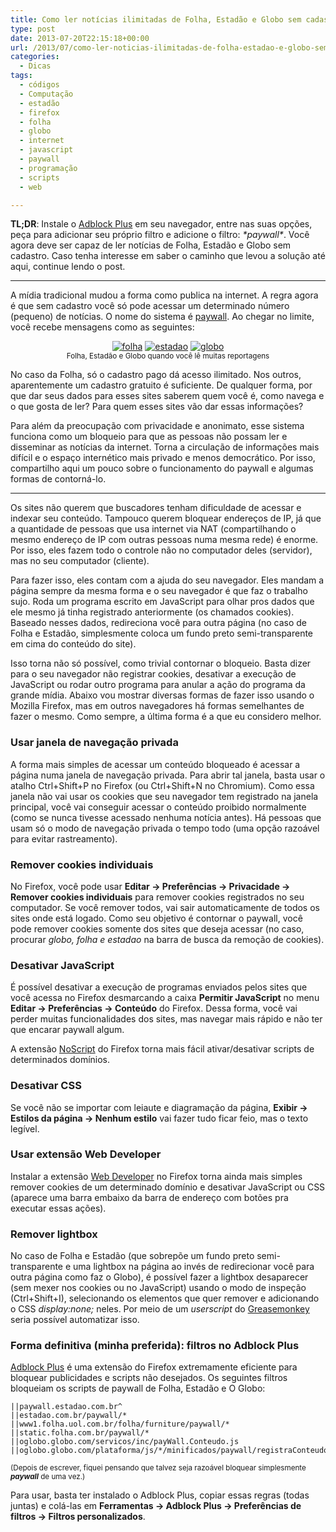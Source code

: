 ```yaml
---
title: Como ler notícias ilimitadas de Folha, Estadão e Globo sem cadastro
type: post
date: 2013-07-20T22:15:18+00:00
url: /2013/07/como-ler-noticias-ilimitadas-de-folha-estadao-e-globo-sem-cadastro/
categories:
  - Dicas
tags:
  - códigos
  - Computação
  - estadão
  - firefox
  - folha
  - globo
  - internet
  - javascript
  - paywall
  - programação
  - scripts
  - web

---
```

**TL;DR**: Instale o [Adblock Plus][1] em seu navegador, entre nas suas opções, peça para adicionar seu próprio filtro e adicione o filtro: _\*paywall\*_. Você agora deve ser capaz de ler notícias de Folha, Estadão e Globo sem cadastro. Caso tenha interesse em saber o caminho que levou a solução até aqui, continue lendo o post.

* * *

A mídia tradicional mudou a forma como publica na internet. A regra agora é que sem cadastro você só pode acessar um determinado número (pequeno) de notícias. O nome do sistema é [paywall][2]. Ao chegar no limite, você recebe mensagens como as seguintes:

<p style="text-align:center;">
  <a href="https://i0.wp.com/tiagomadeira.com/wp-content/uploads/2013/07/folha.png"><img src="https://i1.wp.com/tiagomadeira.com/wp-content/uploads/2013/07/folha-150x150.png?resize=150%2C150" alt="folha" class="alignnone size-thumbnail wp-image-2782" srcset="https://i0.wp.com/tiagomadeira.com/wp-content/uploads/2013/07/folha.png?resize=150%2C150&ssl=1 150w, https://i0.wp.com/tiagomadeira.com/wp-content/uploads/2013/07/folha.png?zoom=2&resize=150%2C150&ssl=1 300w, https://i0.wp.com/tiagomadeira.com/wp-content/uploads/2013/07/folha.png?zoom=3&resize=150%2C150&ssl=1 450w" sizes="(max-width: 150px) 100vw, 150px" data-recalc-dims="1" /></a> <a href="https://i0.wp.com/tiagomadeira.com/wp-content/uploads/2013/07/estadao.png"><img src="https://i2.wp.com/tiagomadeira.com/wp-content/uploads/2013/07/estadao-150x150.png?resize=150%2C150" alt="estadao" class="alignnone size-thumbnail wp-image-2783" srcset="https://i0.wp.com/tiagomadeira.com/wp-content/uploads/2013/07/estadao.png?resize=150%2C150&ssl=1 150w, https://i0.wp.com/tiagomadeira.com/wp-content/uploads/2013/07/estadao.png?zoom=2&resize=150%2C150&ssl=1 300w, https://i0.wp.com/tiagomadeira.com/wp-content/uploads/2013/07/estadao.png?zoom=3&resize=150%2C150&ssl=1 450w" sizes="(max-width: 150px) 100vw, 150px" data-recalc-dims="1" /></a> <a href="https://i1.wp.com/tiagomadeira.com/wp-content/uploads/2013/07/globo.png"><img src="https://i0.wp.com/tiagomadeira.com/wp-content/uploads/2013/07/globo-150x150.png?resize=150%2C150" alt="globo" class="alignnone size-thumbnail wp-image-2784" srcset="https://i1.wp.com/tiagomadeira.com/wp-content/uploads/2013/07/globo.png?resize=150%2C150&ssl=1 150w, https://i1.wp.com/tiagomadeira.com/wp-content/uploads/2013/07/globo.png?zoom=2&resize=150%2C150&ssl=1 300w, https://i1.wp.com/tiagomadeira.com/wp-content/uploads/2013/07/globo.png?zoom=3&resize=150%2C150&ssl=1 450w" sizes="(max-width: 150px) 100vw, 150px" data-recalc-dims="1" /></a><br /><small>Folha, Estadão e Globo quando você lê muitas reportagens</small>
</p>

No caso da Folha, só o cadastro pago dá acesso ilimitado. Nos outros, aparentemente um cadastro gratuito é suficiente. De qualquer forma, por que dar seus dados para esses sites saberem quem você é, como navega e o que gosta de ler? Para quem esses sites vão dar essas informações?

Para além da preocupação com privacidade e anonimato, esse sistema funciona como um bloqueio para que as pessoas não possam ler e disseminar as notícias da internet. Torna a circulação de informações mais difícil e o espaço internético mais privado e menos democrático. Por isso, compartilho aqui um pouco sobre o funcionamento do paywall e algumas formas de contorná-lo.

* * *

Os sites não querem que buscadores tenham dificuldade de acessar e indexar seu conteúdo. Tampouco querem bloquear endereços de IP, já que a quantidade de pessoas que usa internet via NAT (compartilhando o mesmo endereço de IP com outras pessoas numa mesma rede) é enorme. Por isso, eles fazem todo o controle não no computador deles (servidor), mas no seu computador (cliente).

Para fazer isso, eles contam com a ajuda do seu navegador. Eles mandam a página sempre da mesma forma e o seu navegador é que faz o trabalho sujo. Roda um programa escrito em JavaScript para olhar pros dados que ele mesmo já tinha registrado anteriormente (os chamados cookies). Baseado nesses dados, redireciona você para outra página (no caso de Folha e Estadão, simplesmente coloca um fundo preto semi-transparente em cima do conteúdo do site).

Isso torna não só possível, como trivial contornar o bloqueio. Basta dizer para o seu navegador não registrar cookies, desativar a execução de JavaScript ou rodar outro programa para anular a ação do programa da grande mídia. Abaixo vou mostrar diversas formas de fazer isso usando o Mozilla Firefox, mas em outros navegadores há formas semelhantes de fazer o mesmo. Como sempre, a última forma é a que eu considero melhor.

### Usar janela de navegação privada

A forma mais simples de acessar um conteúdo bloqueado é acessar a página numa janela de navegação privada. Para abrir tal janela, basta usar o atalho Ctrl+Shift+P no Firefox (ou Ctrl+Shift+N no Chromium). Como essa janela não vai usar os cookies que seu navegador tem registrado na janela principal, você vai conseguir acessar o conteúdo proibido normalmente (como se nunca tivesse acessado nenhuma notícia antes). Há pessoas que usam só o modo de navegação privada o tempo todo (uma opção razoável para evitar rastreamento).

### Remover cookies individuais

No Firefox, você pode usar **Editar → Preferências → Privacidade → Remover cookies individuais** para remover cookies registrados no seu computador. Se você remover todos, vai sair automaticamente de todos os sites onde está logado. Como seu objetivo é contornar o paywall, você pode remover cookies somente dos sites que deseja acessar (no caso, procurar _globo, folha e estadao_ na barra de busca da remoção de cookies).

### Desativar JavaScript

É possível desativar a execução de programas enviados pelos sites que você acessa no Firefox desmarcando a caixa **Permitir JavaScript** no menu **Editar → Preferências → Conteúdo** do Firefox. Dessa forma, você vai perder muitas funcionalidades dos sites, mas navegar mais rápido e não ter que encarar paywall algum.

A extensão [NoScript][3] do Firefox torna mais fácil ativar/desativar scripts de determinados domínios.

### Desativar CSS

Se você não se importar com leiaute e diagramação da página, **Exibir → Estilos da página → Nenhum estilo** vai fazer tudo ficar feio, mas o texto legível.

### Usar extensão Web Developer

Instalar a extensão [Web Developer][4] no Firefox torna ainda mais simples remover cookies de um determinado domínio e desativar JavaScript ou CSS (aparece uma barra embaixo da barra de endereço com botões pra executar essas ações).

### Remover lightbox

No caso de Folha e Estadão (que sobrepõe um fundo preto semi-transparente e uma lightbox na página ao invés de redirecionar você para outra página como faz o Globo), é possível fazer a lightbox desaparecer (sem mexer nos cookies ou no JavaScript) usando o modo de inspeção (Ctrl+Shift+I), selecionando os elementos que quer remover e adicionando o CSS _display:none;_ neles. Por meio de um _userscript_ do [Greasemonkey][5] seria possível automatizar isso.

### Forma definitiva (minha preferida): filtros no Adblock Plus

[Adblock Plus][6] é uma extensão do Firefox extremamente eficiente para bloquear publicidades e scripts não desejados. Os seguintes filtros bloqueiam os scripts de paywall de Folha, Estadão e O Globo:

```
||paywall.estadao.com.br^
||estadao.com.br/paywall/*
||www1.folha.uol.com.br/folha/furniture/paywall/*
||static.folha.com.br/paywall/*
||oglobo.globo.com/servicos/inc/payWall.Conteudo.js
||oglobo.globo.com/plataforma/js/*/minificados/paywall/registraConteudosLidos.js
```

<small>(Depois de escrever, fiquei pensando que talvez seja razoável bloquear simplesmente <strong>*paywall*</strong> de uma vez.)</small>

Para usar, basta ter instalado o Adblock Plus, copiar essas regras (todas juntas) e colá-las em **Ferramentas → Adblock Plus → Preferências de filtros → Filtros personalizados**.

 [1]: https://adblockplus.org/
 [2]: https://en.wikipedia.org/wiki/Paywall
 [3]: https://addons.mozilla.org/en/firefox/addon/noscript/
 [4]: https://addons.mozilla.org/en-US/firefox/addon/web-developer/
 [5]: https://addons.mozilla.org/en-US/firefox/addon/greasemonkey/
 [6]: https://addons.mozilla.org/en-US/firefox/addon/adblock-plus/

